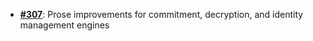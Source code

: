   -  [**#307**](https://github.com/anoma/nspec/pull/307): Prose improvements for commitment, decryption, and identity
  management engines
